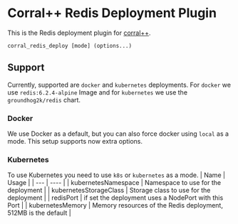 # Corral++ Redis Deployment Plugin

This is the Redis deployment plugin for [corral++](https://github.com/ISE-SMILE/corral).

`corral_redis_deploy [mode] (options...)`

## Support
Currently, supported are `docker` and `kubernetes` deployments. For `docker` we use `redis:6.2.4-alpine` Image and for `kubernetes` we use the `groundhog2k/redis` chart.

### Docker
We use Docker as a default, but you can also force docker using `local` as a mode.
This setup supports now extra options.

### Kubernetes
To use Kubernetes you need to use `k8s` or `kubernetes` as a mode.
| Name | Usage | 
| --- | ---- | 
| kubernetesNamespace | Namespace to use for the deployment | 
| kubernetesStorageClass | Storage class to use for the deployment | 
| redisPort | if set the deployment uses a NodePort with this Port | 
| kubernetesMemory | Memory resources of the Redis deployment, 512MB is the default |